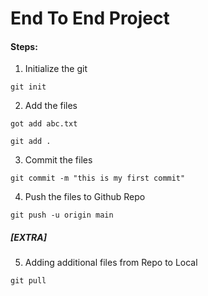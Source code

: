 # End To End Project

#### Steps:
1. Initialize the git
```
git init
```

2. Add the files
```
got add abc.txt

git add .
```

3. Commit the files
```
git commit -m "this is my first commit"
```

4. Push the files to Github Repo
```
git push -u origin main
```

##### [EXTRA]
5. Adding additional files from Repo to Local
```
git pull
```